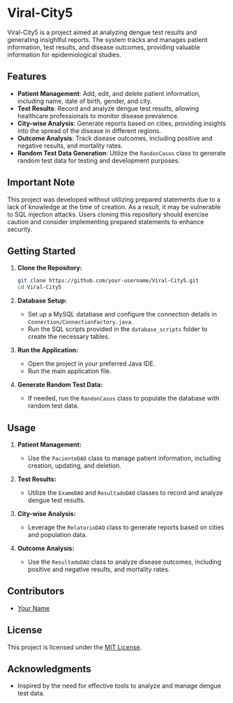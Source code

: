 # Viral-City5

Viral-City5 is a project aimed at analyzing dengue test results and generating insightful reports. The system tracks and manages patient information, test results, and disease outcomes, providing valuable information for epidemiological studies.

## Features

- **Patient Management**: Add, edit, and delete patient information, including name, date of birth, gender, and city.
- **Test Results**: Record and analyze dengue test results, allowing healthcare professionals to monitor disease prevalence.
- **City-wise Analysis**: Generate reports based on cities, providing insights into the spread of the disease in different regions.
- **Outcome Analysis**: Track disease outcomes, including positive and negative results, and mortality rates.
- **Random Test Data Generation**: Utilize the `RandonCasos` class to generate random test data for testing and development purposes.

## Important Note

This project was developed without utilizing prepared statements due to a lack of knowledge at the time of creation. As a result, it may be vulnerable to SQL injection attacks. Users cloning this repository should exercise caution and consider implementing prepared statements to enhance security.

## Getting Started

1. **Clone the Repository:**
   ```bash
   git clone https://github.com/your-username/Viral-City5.git
   cd Viral-City5
   ```

2. **Database Setup:**
   - Set up a MySQL database and configure the connection details in `Connection/ConnectionFactory.java`.
   - Run the SQL scripts provided in the `database_scripts` folder to create the necessary tables.

3. **Run the Application:**
   - Open the project in your preferred Java IDE.
   - Run the main application file.

4. **Generate Random Test Data:**
   - If needed, run the `RandonCasos` class to populate the database with random test data.

## Usage

1. **Patient Management:**
   - Use the `PacienteDAO` class to manage patient information, including creation, updating, and deletion.

2. **Test Results:**
   - Utilize the `ExameDAO` and `ResultadoDAO` classes to record and analyze dengue test results.

3. **City-wise Analysis:**
   - Leverage the `RelatorioDAO` class to generate reports based on cities and population data.

4. **Outcome Analysis:**
   - Use the `ResultadoDAO` class to analyze disease outcomes, including positive and negative results, and mortality rates.

## Contributors

- [Your Name](https://github.com/your-username)

## License

This project is licensed under the [MIT License](LICENSE).

## Acknowledgments

- Inspired by the need for effective tools to analyze and manage dengue test data.
